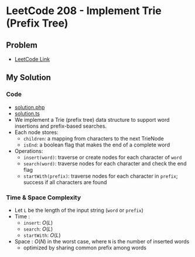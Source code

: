 # LeetCode 208 - Implement Trie (Prefix Tree)

## Problem  
- [LeetCode Link](https://leetcode.com/problems/implement-trie-(prefix-tree)/)

## My Solution

### Code
- [solution.php](./solution.php)
- [solution.ts](./solution.ts)
- We implement a Trie (prefix tree) data structure to support word insertions and prefix-based searches.
- Each node stores:
  - `children`: a mapping from characters to the next TrieNode
  - `isEnd`: a boolean flag that makes the end of a complete word
- Operations:
  - `insert(word)`: traverse or create nodes for each character of `word`
  - `search(word)`: traverse nodes for each character and check the end flag
  - `startWith(prefix)`: traverse nodes for each character in `prefix`; success if all characters are found

### Time & Space Complexity
- Let `L` be the length of the input string (`word` or `prefix`)
- Time  :
  - `insert`: $O(L)$
  - `search`: $O(L)$
  - `startWith`: $O(L)$
- Space : $O(N)$ in the worst case, where `N` is the number of inserted words 
  - optimized by sharing common prefix among words
